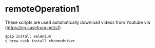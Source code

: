 # remoteOperation1

These scripts are used automatically download videos from Youtube via (https://en.savefrom.net/sf)

```python
$pip install selenium
$ brew cask install chromedriver
```
